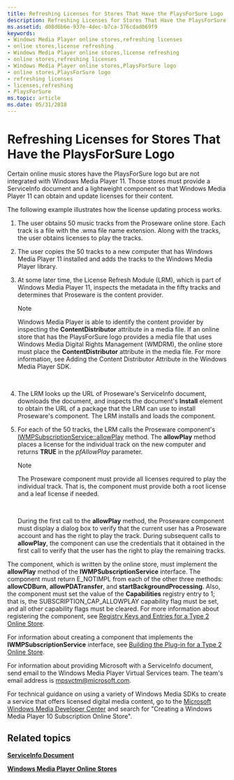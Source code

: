 ```yaml
---
title: Refreshing Licenses for Stores That Have the PlaysForSure Logo
description: Refreshing Licenses for Stores That Have the PlaysForSure Logo
ms.assetid: d08d6b6e-937e-4dec-b7ca-376cdad069f9
keywords:
- Windows Media Player online stores,refreshing licenses
- online stores,license refreshing
- Windows Media Player online stores,license refreshing
- online stores,refreshing licenses
- Windows Media Player online stores,PlaysForSure logo
- online stores,PlaysForSure logo
- refreshing licenses
- licenses,refreshing
- PlaysForSure
ms.topic: article
ms.date: 05/31/2018
---
```


# Refreshing Licenses for Stores That Have the PlaysForSure Logo

Certain online music stores have the PlaysForSure logo but are not integrated with Windows Media Player 11. Those stores must provide a ServiceInfo document and a lightweight component so that Windows Media Player 11 can obtain and update licenses for their content.

The following example illustrates how the license updating process works.

1.  The user obtains 50 music tracks from the Proseware online store. Each track is a file with the .wma file name extension. Along with the tracks, the user obtains licenses to play the tracks.
2.  The user copies the 50 tracks to a new computer that has Windows Media Player 11 installed and adds the tracks to the Windows Media Player library.
3.  At some later time, the License Refresh Module (LRM), which is part of Windows Media Player 11, inspects the metadata in the fifty tracks and determines that Proseware is the content provider.
    > [!Note]  
    > Windows Media Player is able to identify the content provider by inspecting the **ContentDistributor** attribute in a media file. If an online store that has the PlaysForSure logo provides a media file that uses Windows Media Digital Rights Management (WMDRM), the online store must place the **ContentDistributor** attribute in the media file. For more information, see Adding the Content Distributor Attribute in the Windows Media Player SDK.

     

4.  The LRM looks up the URL of Proseware's ServiceInfo document, downloads the document, and inspects the document's **Install** element to obtain the URL of a package that the LRM can use to install Proseware's component. The LRM installs and loads the component.
5.  For each of the 50 tracks, the LRM calls the Proseware component's [IWMPSubscriptionService::allowPlay](/previous-versions/windows/desktop/api/subscriptionservices/nf-subscriptionservices-iwmpsubscriptionservice-allowplay) method. The **allowPlay** method places a license for the individual track on the new computer and returns **TRUE** in the *pfAllowPlay* parameter.
    > [!Note]  
    > The Proseware component must provide all licenses required to play the individual track. That is, the component must provide both a root license and a leaf license if needed.

     

    During the first call to the **allowPlay** method, the Proseware component must display a dialog box to verify that the current user has a Proseware account and has the right to play the track. During subsequent calls to **allowPlay**, the component can use the credentials that it obtained in the first call to verify that the user has the right to play the remaining tracks.

The component, which is written by the online store, must implement the **allowPlay** method of the **IWMPSubscriptionService** interface. The component must return E\_NOTIMPL from each of the other three methods: **allowCDBurn**, **allowPDATransfer**, and **startBackgroundProcessing**. Also, the component must set the value of the **Capabilities** registry entry to 1; that is, the SUBSCRIPTION\_CAP\_ALLOWPLAY capability flag must be set, and all other capability flags must be cleared. For more information about registering the component, see [Registry Keys and Entries for a Type 2 Online Store](registry-keys-and-entries-for-a-type-2-online-store.md).

For information about creating a component that implements the **IWMPSubscriptionService** interface, see [Building the Plug-in for a Type 2 Online Store](building-the-plug-in-for-a-type-2-online-store.md).

For information about providing Microsoft with a ServiceInfo document, send email to the Windows Media Player Virtual Services team. The team's email address is mpsvctm@microsoft.com.

For technical guidance on using a variety of Windows Media SDKs to create a service that offers licensed digital media content, go to the [Microsoft Windows Media Developer Center](https://msdn.microsoft.com/windowsmedia/default.aspx) and search for "Creating a Windows Media Player 10 Subscription Online Store".

## Related topics

<dl> <dt>

[**ServiceInfo Document**](serviceinfo-document.md)
</dt> <dt>

[**Windows Media Player Online Stores**](windows-media-player-online-stores.md)
</dt> </dl>

 

 




